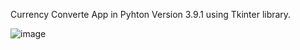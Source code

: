 Currency Converte App in Pyhton Version 3.9.1 using Tkinter library.



![image](https://user-images.githubusercontent.com/92085719/153762240-03c82dc0-e885-4237-9538-c4b7f5fd71ae.png)
